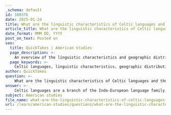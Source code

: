 ```yaml
---
_schema: default
id: 160376
date: 2025-01-24
title: What are the linguistic characteristics of Celtic languages and their geographic distribution?
article_title: What are the linguistic characteristics of Celtic languages and their geographic distribution?
date_format: MMM DD, YYYY
post_on_text: Posted on
seo:
  title: QuickTakes | American studies
  page_description: >-
    An overview of the linguistic characteristics and geographic distribution of Celtic languages, including their unique phonetic and grammatical features, division into Goidelic and Brythonic groups, and the regions where they are traditionally spoken.
  page_keywords: >-
    Celtic languages, linguistic characteristics, geographic distribution, Goidelic, Brythonic, phonetic features, grammatical structure, verb-subject-object, initial consonant mutations, morphology, inflectional systems, substratum influence, Insular Celtic, Irish, Scottish Gaelic, Manx, Welsh, Cornish, Breton, Continental Celtic, cultural identity, preservation, revival efforts
author: QuickTakes
question: >-
    What are the linguistic characteristics of Celtic languages and their geographic distribution?
answer: >-
    Celtic languages are a branch of the Indo-European language family, traditionally spoken by the Celtic peoples. They are primarily divided into two main groups: Goidelic (or Gaelic) and Brythonic (or Brittonic). \n\n### Linguistic Characteristics\n\n1. **Phonetic Features**: Celtic languages exhibit unique phonetic characteristics, such as the use of initial consonant mutations, which alter the beginning of words based on grammatical context. This feature is particularly prominent in Welsh and Irish.\n\n2. **Grammatical Structure**: The grammatical structure of Celtic languages includes a verb-subject-object (VSO) word order, which is less common among Indo-European languages. For example, in Irish, one might say "I see the house" as "Feicim an teach" (literally "See I the house").\n\n3. **Morphology**: Celtic languages often have complex inflectional systems, with nouns and verbs undergoing various changes to indicate tense, number, and case. This complexity can be seen in the way verbs are conjugated and nouns are declined.\n\n4. **Substratum Influence**: Some scholars suggest that the unusual features of Celtic languages may have arisen from a significant non-Celtic substratum in the British Isles, influencing the development of these languages in unique ways.\n\n### Geographic Distribution\n\nCeltic languages are primarily found in the following regions:\n\n1. **Insular Celtic**: This group includes:\n   - **Goidelic (Gaelic)**: \n     - **Irish**: Spoken in the Republic of Ireland and Northern Ireland.\n     - **Scottish Gaelic**: Predominantly spoken in Scotland, particularly in the Highlands and the Western Isles.\n     - **Manx**: Revived language of the Isle of Man.\n   - **Brythonic (Brittonic)**:\n     - **Welsh**: Spoken in Wales, with a strong cultural presence and revival efforts.\n     - **Cornish**: A revived language in Cornwall, England.\n     - **Breton**: Spoken in Brittany, France, with a significant number of speakers.\n\n2. **Continental Celtic**: Historically, Celtic languages were also spoken across much of Western Europe, including parts of modern-day France, Spain, and Italy. However, these languages have largely disappeared, with only remnants surviving in place names and historical records.\n\n### Conclusion\n\nThe Celtic languages not only reflect the linguistic diversity of the Celtic peoples but also play a crucial role in the cultural identity of the regions where they are spoken. Their unique phonetic and grammatical features, along with their geographic distribution, highlight the rich heritage and historical significance of the Celtic languages in the broader context of the Indo-European language family. The preservation and revival efforts of these languages are vital for maintaining the cultural identity associated with them.
subject: American studies
file_name: what-are-the-linguistic-characteristics-of-celtic-languages-and-their-geographic-distribution.md
url: /learn/american-studies/questions/what-are-the-linguistic-characteristics-of-celtic-languages-and-their-geographic-distribution
---
```


&nbsp;